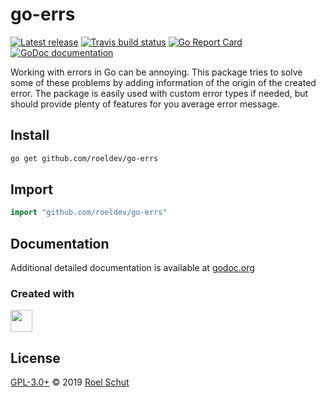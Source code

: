 go-errs
=======

[![Latest release][latest-release-img]][latest-release-url]
[![Travis build status][travis-build-img]][travis-build-url]
[![Go Report Card][go-report-img]][go-report-url]
[![GoDoc documentation][go-doc-img]][go-doc-url]

[latest-release-img]: https://img.shields.io/github/release/roeldev/go-errs.svg?label=latest
[latest-release-url]: https://github.com/roeldev/go-errs/releases
[travis-build-img]: https://img.shields.io/travis/roeldev/go-errs.svg
[travis-build-url]: https://travis-ci.org/roeldev/go-errs
[go-report-img]: https://goreportcard.com/badge/github.com/roeldev/go-errs
[go-report-url]: https://goreportcard.com/report/github.com/roeldev/go-errs
[go-doc-img]: https://godoc.org/github.com/roeldev/go-errs?status.svg
[go-doc-url]: https://godoc.org/github.com/roeldev/go-errs

Working with errors in Go can be annoying. This package tries to solve some of these problems by adding information of the origin of the created error.
The package is easily used with custom error types if needed, but should provide plenty of features for you average error message.


## Install
```sh
go get github.com/roeldev/go-errs
```


## Import
```go
import "github.com/roeldev/go-errs"
```


## Documentation
Additional detailed documentation is available at [godoc.org][go-doc-url]


### Created with
<a href="https://www.jetbrains.com/?from=roeldev/go-errs" target="_blank"><img src="https://pbs.twimg.com/profile_images/809358866442055680/CZjD2GYK_400x400.jpg" width="35" /></a>


## License
[GPL-3.0+](LICENSE) © 2019 [Roel Schut](https://roelschut.nl)

